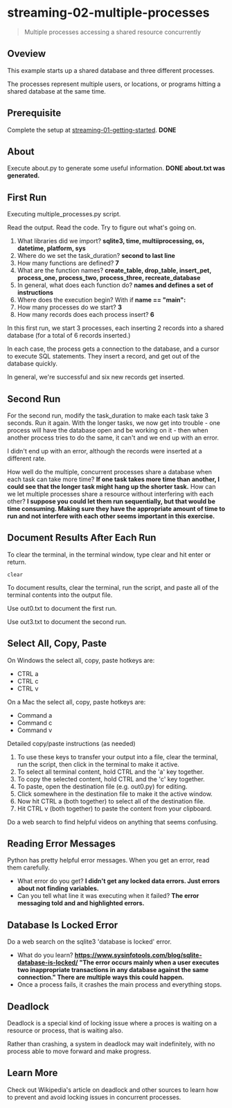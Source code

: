 # streaming-02-multiple-processes

> Multiple processes accessing a shared resource concurrently

## Oveview

This example starts up a shared database and three different processes.

The processes represent multiple users, or locations, or programs 
hitting a shared database at the same time. 

## Prerequisite

Complete the setup at [streaming-01-getting-started](https://github.com/denisecase/streaming-01-getting-started).
**DONE**

## About

Execute about.py to generate some useful information.
**DONE  about.txt was generated.**

## First Run

Executing multiple_processes.py script.

Read the output. Read the code. 
Try to figure out what's going on. 

1. What libraries did we import? **sqlite3, time, multiiprocessing, os, datetime, platform, sys**
1. Where do we set the task_duration?  **second to last line**
1. How many functions are defined? **7**
1. What are the function names? **create_table, drop_table, insert_pet, process_one, process_two, process_three, recreate_database**
1. In general, what does each function do? **names and defines a set of instructions**
1. Where does the execution begin? With if **__name__ == "__main__":**
1. How many processes do we start?  **3**
1. How many records does each process insert?  **6**

In this first run, we start 3 processes, 
each inserting 2 records into a shared database 
(for a total of 6 records inserted.)

In each case, the process gets a connection to the database, 
and a cursor to execute SQL statements.
They insert a record, and get out of the database quickly.

In general, we're successful and six new records get inserted. 

## Second Run

For the second run, modify the task_duration to make each task take 3 seconds. Run it again. 
With the longer tasks, we now get into trouble - 
one process will have the database open and be working on it - 
then when another process tries to do the same, it can't and 
we end up with an error. 

I didn't end up with an error, although the records were inserted at a different rate.

How well do the multiple, concurrent processes share a database when each task can take more time?
**If one task takes more time than another, I could see that the longer task might hang up the shorter task.**
How can we let multiple processes share a resource without interfering with each other?
  **I suppose you could let them run sequentially, but that would be time consuming.  Making sure they have the appropriate amount of time to run and not interfere with each other seems important in this exercise.**

## Document Results After Each Run

To clear the terminal, in the terminal window, type clear and hit enter or return. 

`clear`

To document results, clear the terminal, run the script, and paste all of the terminal contents into the output file.

Use out0.txt to document the first run. 

Use out3.txt to document the second run.

## Select All, Copy, Paste

On Windows the select all, copy, paste hotkeys are:

- CTRL a 
- CTRL c 
- CTRL v 

On a Mac the select all, copy, paste hotkeys are:

- Command a
- Command c
- Command v

Detailed copy/paste instructions (as needed)

1. To use these keys to transfer your output into a file, 
clear the terminal, run the script, then click in the terminal to make it active.
1. To select all terminal content, hold CTRL and the 'a' key together. 
1. To copy the selected content, hold CTRL and the 'c' key together. 
1. To paste, open the destination file (e.g. out0.py) for editing.
1. Click somewhere in the destination file to make it the active window.
1. Now hit CTRL a (both together) to select all of the destination file.
1. Hit CTRL v (both together) to paste the content from your clipboard.

Do a web search to find helpful videos on anything that seems confusing. 

## Reading Error Messages

Python has pretty helpful error messages. 
When you get an error, read them carefully. 

- What error do you get?  **I didn't get any locked data errors.  Just errors about not finding variables.**
- Can you tell what line it was executing when it failed?  **The error messaging told and and highlighted errors.**


## Database Is Locked Error

Do a web search on the sqlite3 'database is locked' error.

- What do you learn?  **https://www.sysinfotools.com/blog/sqlite-database-is-locked/  "The error occurs mainly when a user executes two inappropriate transactions in any database against the same connection."  There are multiple ways this could happen.**
- Once a process fails, it crashes the main process and everything stops. 

## Deadlock

Deadlock is a special kind of locking issue where a proces 
is waiting on a resource or process, that is waiting also. 

Rather than crashing, a system in deadlock may wait indefinitely, 
with no process able to move forward and make progress.

## Learn More

Check out Wikipedia's article on deadlock and other sources to learn how to prevent and avoid locking issues in concurrent processes. 
